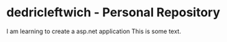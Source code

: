 # dedricleftwich - Personal Repository

I am learning to create a asp.net application
This is some text.
